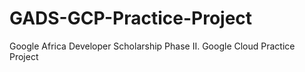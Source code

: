 # GADS-GCP-Practice-Project
Google Africa Developer Scholarship Phase II. Google Cloud Practice Project
